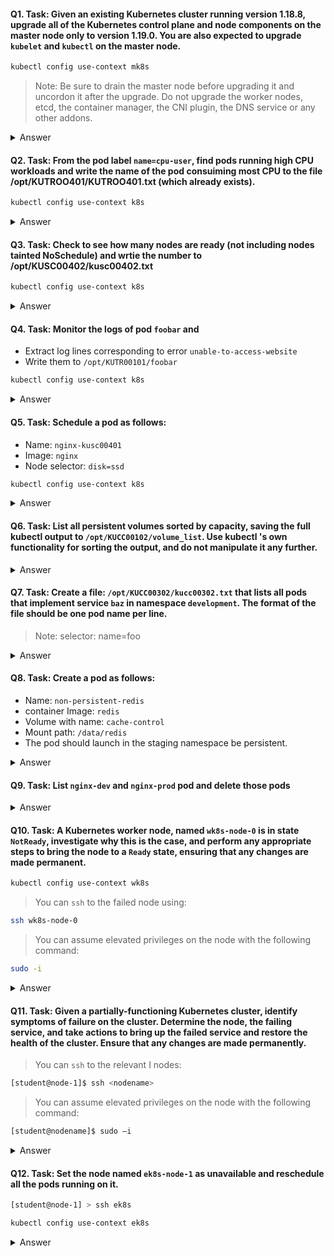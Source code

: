 #### Q1. Task: Given an existing Kubernetes cluster running version 1.18.8, upgrade all of the Kubernetes control plane and node components on the master node only to version 1.19.0. You are also expected to upgrade `kubelet` and `kubectl` on the master node.
```bash
kubectl config use-context mk8s
``` 
> Note: 
> Be sure to drain the master node before upgrading it and uncordon it after the upgrade. Do not upgrade the worker nodes, etcd, the container manager, the CNI plugin, the DNS service or any other addons.
<details>
  <summary>Answer</summary>

### [A1](https://kubernetes.io/docs/tasks/administer-cluster/kubeadm/kubeadm-upgrade/)
```bash
kubectl drain <node-to-drain> --ignore-daemonsets
root@controlplane:~# apt update

apt-get update && \
apt-get install -y --allow-change-held-packages kubeadm=1.22.x-00

kubeadm version
kubeadm upgrade plan
kubeadm upgrade apply v1.20.0
apt-get update && \
    apt-get install -y --allow-change-held-packages kubelet=1.22.x-00 kubectl=1.22.x-00

sudo systemctl daemon-reload
sudo systemctl restart kubelet
kubectl uncordon <node-to-drain>
```
</details>

#### Q2. Task: From the pod label `name=cpu-user`, find pods running high CPU workloads and write the name of the pod consuiming most CPU to the file /opt/KUTROO401/KUTROO401.txt (which already exists).
```bash
kubectl config use-context k8s
``` 
<details>
  <summary>Answer</summary>

```bash
kubectl top -l name=cpu-utilizer –A echo 'pod name' >>/opt/KUT00401/KUT00401.txt

kubectl top pod --sort-by='cpu' --no-headers | head -1

or

kubectl top pods -l name=name-cpu-loader --sort-by=cpu
echo ‘top pod name' >>/opt/KUTR00401/KUTR00401.txt

or

kubectl top node --sort-by='cpu' --no-headers | head -1
kubectl top pod --sort-by='memory' --no-headers | head -1
kubectl top pod --sort-by='cpu' --no-headers | tail -1
```
</details>

#### Q3. Task: Check to see how many nodes are ready (not including nodes tainted NoSchedule) and wrtie the number to /opt/KUSC00402/kusc00402.txt
```bash
kubectl config use-context k8s
``` 
<details>
  <summary>Answer</summary>

```bash
kubectl get nodes
kubectl get node | grep -i ready |wc -l
kubectl describe nodes | grep ready | wc -l
kubectl describe nodes | grep -i taint | grep -i noschedule | wc -l
echo 3 > /opt/KUSC00402/kusc00402.txt

JSONPATH='{range .items[*]}{@.metadata.name}:{range @.status.conditions[*]}{@.type}={@.status};{end}{end}' \
 && kubectl get nodes -o jsonpath="$JSONPATH" | grep "Ready=True" > /opt/KUSC00402/kusc00402.txt
```
</details>

#### Q4. Task: Monitor the logs of pod `foobar` and 
- Extract log lines corresponding to error `unable-to-access-website`
- Write them to `/opt/KUTR00101/foobar`
```bash
kubectl config use-context k8s
``` 
<details>
  <summary>Answer</summary>

```bash
kubectl logs foobar  | grep 'unable-to-access-website' > /opt/KULM00201/foobar
```
</details>

#### Q5. Task: Schedule a pod as follows:
- Name: `nginx-kusc00401`
- Image: `nginx`
- Node selector: `disk=ssd`
```bash
kubectl config use-context k8s
``` 
<details>
  <summary>Answer</summary>

### [Answer 5](https://kubernetes.io/docs/concepts/scheduling-eviction/assign-pod-node/)

```bash
vi pod.yaml
```

```yaml
apiVersion: v1
kind: Pod
metadata:
  name: nginx-kusc00101
  
spec:
  containers:
  - name: nginx
    image: nginx
    imagePullPolicy: IfNotPresent
  nodeSelector:
    disktype: ssd
```
```bash
kubectl create –f pod.yaml \
kubectl get pods
```
</details>

#### Q6. Task: List all persistent volumes sorted by capacity, saving the full kubectl output to `/opt/KUCC00102/volume_list`. Use kubectl 's own functionality for sorting the output, and do not manipulate it any further.

<details>
  <summary>Answer</summary>

### [Answer 6](https://kubernetes.io/docs/reference/kubectl/cheatsheet/)
```bash
# List PersistentVolumes sorted by capacity
kubectl get pv --sort-by=.spec.capacity.storage
```
```bash
kubectl get pv  --sort-by = .spec.capacity.storage > /opt/ KUCC00102/volume_list
```
</details>

#### Q7. Task: Create a file: `/opt/KUCC00302/kucc00302.txt` that lists all pods that implement service `baz` in namespace `development`. The format of the file should be one pod name per line.
> Note: selector: name=foo
<details>
  <summary>Answer</summary>

### [Answer 7](https://kubernetes.io/docs/tasks/configure-pod-container/configure-volume-storage/)
```bash
kubectl describe service baz –n development
```
```bash
kubectl get pods –l name=foo –n development –o NAME > /opt/KUCC00302/kucc00302.txt
```
</details>

#### Q8. Task: Create a pod as follows:
- Name: `non-persistent-redis`
- container Image: `redis`
- Volume with name: `cache-control`
- Mount path: `/data/redis`
- The pod should launch in the staging namespace be persistent.

<details>
  <summary>Answer</summary>

### [Answer 8](https://kubernetes.io/docs/tasks/configure-pod-container/configure-volume-storage/)
```bash
vi volume.yaml
```
```yaml
apiVersion: v1
kind: Pod
metadata:
  name: non-persistent-redis
  namespace: staging
spec:
  containers:
  - name: redis
    image: redis
    volumeMounts:
    - name: cache-control
      mountPath: /data/redis
  volumes:
  - name: cache-control
    emptyDir: {}
```
```bash
kubectl create –f volume.yaml
```
```bash
kubectl get pods -n staging
```
</details>

#### Q9. Task: List `nginx-dev` and `nginx-prod` pod and delete those pods

<details>
  <summary>Answer</summary>

```bash
# List PersistentVolumes sorted by capacity
kubectl get pods -o wide
```
```bash
kubectl delete pods nginx-dev nginx-prod
```
</details>

#### Q10. Task: A Kubernetes worker node, named `wk8s-node-0` is in state `NotReady`, investigate why this is the case, and perform any appropriate steps to bring the node to a `Ready` state, ensuring that any changes are made permanent.

```bash
kubectl config use-context wk8s
``` 
> You can `ssh` to the failed node using:
>> 
```bash
ssh wk8s-node-0   
```
> You can assume elevated privileges on the node with the following command:
>>
```bash
sudo -i
```

<details>
  <summary>Answer</summary>

```bash
kubectl get nodes  
kubectl describe node wk8s-node-0 #view faulty node info
ssh wk8s-node-0 #enter node01
ps –aux | grep kubelet
sudo -i
systemctl status kubelet
systemctl start kubelet
systemctl enable kubelet
```
</details>

#### Q11. Task: Given a partially-functioning Kubernetes cluster, identify symptoms of failure on the cluster. Determine the node, the failing service, and take actions to bring up the failed service and restore the health of the cluster. Ensure that any changes are made permanently.

> You can `ssh` to the relevant I nodes:
>> 
```bash
[student@node-1]$ ssh <nodename>
```
> You can assume elevated privileges on the node with the following command:
>>
```bash
[student@nodename]$ sudo –i
```

<details>
  <summary>Answer</summary>

```bash
cat /var/lib/kubelet/config.yaml
```
```bash
staticpodpath: /etc/kubernates/manifests
systemctl restart kublet
systemctl enable kublet
```
</details>

#### Q12. Task: Set the node named `ek8s-node-1` as unavailable and reschedule all the pods running on it.

```bash
[student@node-1] > ssh ek8s
```
```bash
kubectl config use-context ek8s
```

<details>
  <summary>Answer</summary>
```bash
kubectl cordon ek8s-node-1
kubectl drain ek8s-node-1 --delete-local-data --ignore-daemonsets --force
```
</details>
